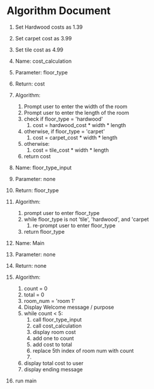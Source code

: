 # Algorithm Document
1. Set Hardwood costs as 1.39
2. Set carpet cost as 3.99
3. Set tile cost as 4.99

4. Name: cost_calculation 
5. Parameter: floor_type
6. Return: cost
7. Algorithm: 
   1. Prompt user to enter the width of the room
   2. Prompt user to enter the length of the room 
   3. check if floor_type = 'hardwood'
      1. cost = hardwood_cost * width * length
   4. otherwise, if floor_type = 'carpet'
      1. cost = carpet_cost * width * length
   5. otherwise:
      1. cost = tile_cost * width * length
    6. return cost

8. Name: floor_type_input
9. Parameter: none
10. Return: floor_type
11. Algorithm:
    1. prompt user to enter floor_type
    2. while floor_type is not 'tile', 'hardwood', and 'carpet
       1. re-prompt user to enter floor_type
    3. return floor_type

12. Name: Main
13. Parameter: none
14. Return: none
15. Algorithm:
    1. count = 0
    2. total = 0
    3. room_num = 'room 1'
    4. Display Welcome message / purpose
    5. while count < 5:
       1. call floor_type_input 
       2. call cost_calculation 
       3. display room cost
       4. add one to count 
       5. add cost to total
       6. replace 5th index of room num with count
       7. 
    6. display total cost to user 
    7. display ending message

16. run main      

   